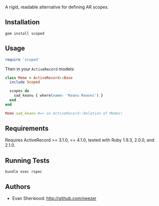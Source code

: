 A rigid, readable alternative for defining AR scopes.

## Installation

`gem install scoped`

## Usage

```ruby
require 'scoped'
```

Then in your `ActiveRecord` models:

```ruby
class Meme < ActiveRecord::Base
  include Scoped

  scopes do
    sad_keanu { where(name: 'Keanu Reaves') }
  end
end
```

```ruby
Meme.sad_keanu #=> an ActiveRecord::Relation of Memes!
```

## Requirements

Requires ActiveRecord >= 3.1.0, <= 4.1.0, tested with Ruby 1.9.3, 2.0.0, and 2.1.0.

## Running Tests

`bundle exec rspec`

## Authors

* Evan Sherwood: http://github.com/neezer

